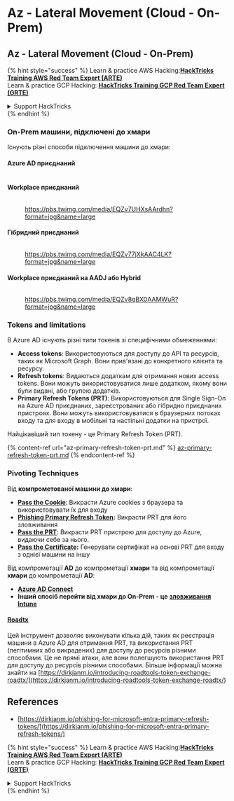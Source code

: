 # Az - Lateral Movement (Cloud - On-Prem)

## Az - Lateral Movement (Cloud - On-Prem)

{% hint style="success" %}
Learn & practice AWS Hacking:<img src="/.gitbook/assets/image.png" alt="" data-size="line">[**HackTricks Training AWS Red Team Expert (ARTE)**](https://training.hacktricks.xyz/courses/arte)<img src="/.gitbook/assets/image.png" alt="" data-size="line">\
Learn & practice GCP Hacking: <img src="/.gitbook/assets/image (2).png" alt="" data-size="line">[**HackTricks Training GCP Red Team Expert (GRTE)**<img src="/.gitbook/assets/image (2).png" alt="" data-size="line">](https://training.hacktricks.xyz/courses/grte)

<details>

<summary>Support HackTricks</summary>

* Check the [**subscription plans**](https://github.com/sponsors/carlospolop)!
* **Join the** 💬 [**Discord group**](https://discord.gg/hRep4RUj7f) or the [**telegram group**](https://t.me/peass) or **follow** us on **Twitter** 🐦 [**@hacktricks\_live**](https://twitter.com/hacktricks\_live)**.**
* **Share hacking tricks by submitting PRs to the** [**HackTricks**](https://github.com/carlospolop/hacktricks) and [**HackTricks Cloud**](https://github.com/carlospolop/hacktricks-cloud) github repos.

</details>
{% endhint %}

### On-Prem машини, підключені до хмари

Існують різні способи підключення машини до хмари:

#### Azure AD приєднаний

<figure><img src="../../../.gitbook/assets/image (259).png" alt=""><figcaption></figcaption></figure>

#### Workplace приєднаний

<figure><img src="../../../.gitbook/assets/image (222).png" alt=""><figcaption><p><a href="https://pbs.twimg.com/media/EQZv7UHXsAArdhn?format=jpg&#x26;name=large">https://pbs.twimg.com/media/EQZv7UHXsAArdhn?format=jpg&#x26;name=large</a></p></figcaption></figure>

#### Гібридний приєднаний

<figure><img src="../../../.gitbook/assets/image (178).png" alt=""><figcaption><p><a href="https://pbs.twimg.com/media/EQZv77jXkAAC4LK?format=jpg&#x26;name=large">https://pbs.twimg.com/media/EQZv77jXkAAC4LK?format=jpg&#x26;name=large</a></p></figcaption></figure>

#### Workplace приєднаний на AADJ або Hybrid

<figure><img src="../../../.gitbook/assets/image (252).png" alt=""><figcaption><p><a href="https://pbs.twimg.com/media/EQZv8qBX0AAMWuR?format=jpg&#x26;name=large">https://pbs.twimg.com/media/EQZv8qBX0AAMWuR?format=jpg&#x26;name=large</a></p></figcaption></figure>

### Tokens and limitations <a href="#tokens-and-limitations" id="tokens-and-limitations"></a>

В Azure AD існують різні типи токенів зі специфічними обмеженнями:

* **Access tokens**: Використовуються для доступу до API та ресурсів, таких як Microsoft Graph. Вони прив'язані до конкретного клієнта та ресурсу.
* **Refresh tokens**: Видаються додаткам для отримання нових access tokens. Вони можуть використовуватися лише додатком, якому вони були видані, або групою додатків.
* **Primary Refresh Tokens (PRT)**: Використовуються для Single Sign-On на Azure AD приєднаних, зареєстрованих або гібридно приєднаних пристроях. Вони можуть використовуватися в браузерних потоках входу та для входу в мобільні та настільні додатки на пристрої.

Найцікавіший тип токену - це Primary Refresh Token (PRT).

{% content-ref url="az-primary-refresh-token-prt.md" %}
[az-primary-refresh-token-prt.md](az-primary-refresh-token-prt.md)
{% endcontent-ref %}

### Pivoting Techniques

Від **компрометованої машини до хмари**:

* [**Pass the Cookie**](az-pass-the-cookie.md): Викрасти Azure cookies з браузера та використовувати їх для входу
* [**Phishing Primary Refresh Token**](az-phishing-primary-refresh-token-microsoft-entra.md)**:** Викрасти PRT для його зловживання
* [**Pass the PRT**](pass-the-prt.md): Викрасти PRT пристрою для доступу до Azure, видаючи себе за нього.
* [**Pass the Certificate**](az-pass-the-certificate.md)**:** Генерувати сертифікат на основі PRT для входу з однієї машини на іншу

Від компрометації **AD** до компрометації **хмари** та від компрометації **хмари** до компрометації **AD**:

* [**Azure AD Connect**](azure-ad-connect-hybrid-identity/)
* **Інший спосіб перейти від хмари до On-Prem - це** [**зловживання Intune**](../az-services/intune.md)

#### [Roadtx](https://github.com/dirkjanm/ROADtools)

Цей інструмент дозволяє виконувати кілька дій, таких як реєстрація машини в Azure AD для отримання PRT, та використання PRT (легітимних або викрадених) для доступу до ресурсів різними способами. Це не прямі атаки, але вони полегшують використання PRT для доступу до ресурсів різними способами. Більше інформації можна знайти на [https://dirkjanm.io/introducing-roadtools-token-exchange-roadtx/](https://dirkjanm.io/introducing-roadtools-token-exchange-roadtx/)

## References

* [https://dirkjanm.io/phishing-for-microsoft-entra-primary-refresh-tokens/](https://dirkjanm.io/phishing-for-microsoft-entra-primary-refresh-tokens/)

{% hint style="success" %}
Learn & practice AWS Hacking:<img src="/.gitbook/assets/image.png" alt="" data-size="line">[**HackTricks Training AWS Red Team Expert (ARTE)**](https://training.hacktricks.xyz/courses/arte)<img src="/.gitbook/assets/image.png" alt="" data-size="line">\
Learn & practice GCP Hacking: <img src="/.gitbook/assets/image (2).png" alt="" data-size="line">[**HackTricks Training GCP Red Team Expert (GRTE)**<img src="/.gitbook/assets/image (2).png" alt="" data-size="line">](https://training.hacktricks.xyz/courses/grte)

<details>

<summary>Support HackTricks</summary>

* Check the [**subscription plans**](https://github.com/sponsors/carlospolop)!
* **Join the** 💬 [**Discord group**](https://discord.gg/hRep4RUj7f) or the [**telegram group**](https://t.me/peass) or **follow** us on **Twitter** 🐦 [**@hacktricks\_live**](https://twitter.com/hacktricks\_live)**.**
* **Share hacking tricks by submitting PRs to the** [**HackTricks**](https://github.com/carlospolop/hacktricks) and [**HackTricks Cloud**](https://github.com/carlospolop/hacktricks-cloud) github repos.

</details>
{% endhint %}
